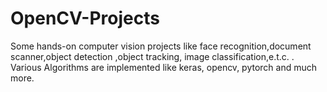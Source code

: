# OpenCV-Projects
Some hands-on computer vision projects like face recognition,document scanner,object detection ,object tracking, image classification,e.t.c. . Various Algorithms are implemented like keras, opencv, pytorch and much more.
